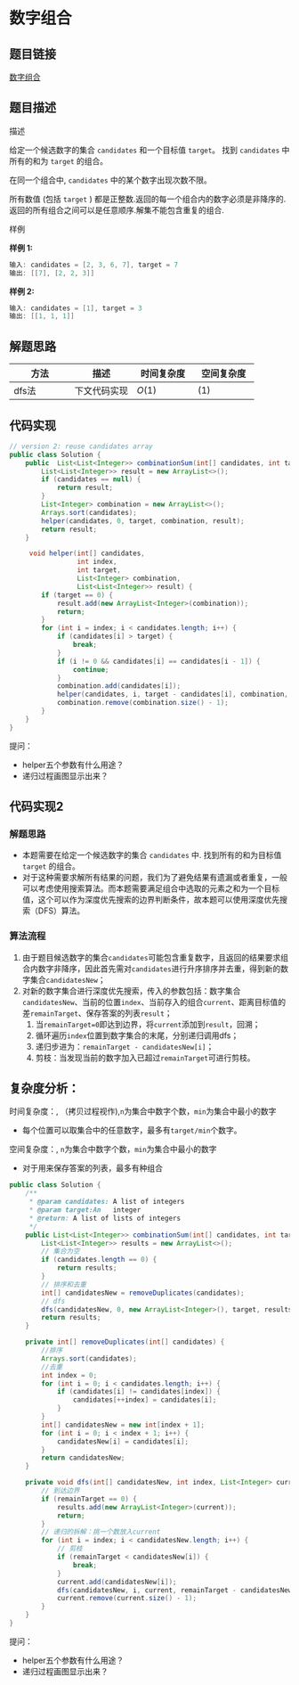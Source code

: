 #  数字组合

## 题目链接

[数字组合](https://www.lintcode.com/problem/135/)

## 题目描述

描述

给定一个候选数字的集合 `candidates` 和一个目标值 `target`。 找到 `candidates` 中所有的和为 `target` 的组合。

在同一个组合中, `candidates` 中的某个数字出现次数不限。

所有数值 (包括 `target` ) 都是正整数.返回的每一个组合内的数字必须是非降序的.返回的所有组合之间可以是任意顺序.解集不能包含重复的组合.

样例

**样例 1:**

```java
输入: candidates = [2, 3, 6, 7], target = 7
输出: [[7], [2, 2, 3]]
```

**样例 2:**

```java
输入: candidates = [1], target = 3
输出: [[1, 1, 1]]
```

## 解题思路

| <div style="width:70pt">方法</div> | 描述         | <div style="width:70pt">时间复杂度</div> | <div style="width:70pt">空间复杂度</div> |
| ---------------------------------- | ------------ | ---------------------------------------- | ---------------------------------------- |
| dfs法                              | 下文代码实现 | $O(1)$                                   | $(1)$                                    |



## 代码实现

```java
// version 2: reuse candidates array
public class Solution {
    public  List<List<Integer>> combinationSum(int[] candidates, int target) {
        List<List<Integer>> result = new ArrayList<>();
        if (candidates == null) {
            return result;
        }
        List<Integer> combination = new ArrayList<>();
        Arrays.sort(candidates);
        helper(candidates, 0, target, combination, result);
        return result;
    }

     void helper(int[] candidates,
                 int index,
                 int target,
                 List<Integer> combination,
                 List<List<Integer>> result) {
        if (target == 0) {
            result.add(new ArrayList<Integer>(combination));
            return;
        }
        for (int i = index; i < candidates.length; i++) {
            if (candidates[i] > target) {
                break;
            }
            if (i != 0 && candidates[i] == candidates[i - 1]) {
                continue;
            }
            combination.add(candidates[i]);
            helper(candidates, i, target - candidates[i], combination, result);
            combination.remove(combination.size() - 1);
        }
    }
}
```

提问：

- helper五个参数有什么用途？
- 递归过程画图显示出来？



## 代码实现2

### 解题思路

- 本题需要在给定一个候选数字的集合 `candidates` 中. 找到所有的和为目标值 `target` 的组合。
- 对于这种需要求解所有结果的问题，我们为了避免结果有遗漏或者重复，一般可以考虑使用搜索算法。而本题需要满足组合中选取的元素之和为一个目标值，这个可以作为深度优先搜索的边界判断条件，故本题可以使用深度优先搜索（DFS）算法。

### 算法流程

1. 由于题目候选数字的集合`candidates`可能包含重复数字，且返回的结果要求组合内数字非降序，因此首先需对`candidates`进行升序排序并去重，得到新的数字集合`candidatesNew`；
2. 对新的数字集合进行深度优先搜索，传入的参数包括：数字集合`candidatesNew`、当前的位置`index`、当前存入的组合`current`、距离目标值的差`remainTarget`、保存答案的列表`result`；
   1. 当`remainTarget=0`即达到边界，将`current`添加到`result`，回溯；
   2. 循环遍历`index`位置到数字集合的末尾，分别递归调用dfs；
   3. 递归步进为：`remainTarget - candidatesNew[i]`；
   4. 剪枝：当发现当前的数字加入已超过`remainTarget`可进行剪枝。

## 复杂度分析：

时间复杂度：, （拷贝过程视作),`n`为集合中数字个数，`min`为集合中最小的数字

- 每个位置可以取集合中的任意数字，最多有`target/min`个数字。

空间复杂度：, `n`为集合中数字个数，`min`为集合中最小的数字

- 对于用来保存答案的列表，最多有种组合

```java
public class Solution {
    /**
     * @param candidates: A list of integers
     * @param target:An   integer
     * @return: A list of lists of integers
     */
    public List<List<Integer>> combinationSum(int[] candidates, int target) {
        List<List<Integer>> results = new ArrayList<>();
        // 集合为空
        if (candidates.length == 0) {
            return results;
        }
        // 排序和去重
        int[] candidatesNew = removeDuplicates(candidates);
        // dfs
        dfs(candidatesNew, 0, new ArrayList<Integer>(), target, results);
        return results;
    }

    private int[] removeDuplicates(int[] candidates) {
        //排序
        Arrays.sort(candidates);
        //去重
        int index = 0;
        for (int i = 0; i < candidates.length; i++) {
            if (candidates[i] != candidates[index]) {
                candidates[++index] = candidates[i];
            }
        }
        int[] candidatesNew = new int[index + 1];
        for (int i = 0; i < index + 1; i++) {
            candidatesNew[i] = candidates[i];
        }
        return candidatesNew;
    }

    private void dfs(int[] candidatesNew, int index, List<Integer> current, int remainTarget, List<List<Integer>> results) {
        // 到达边界
        if (remainTarget == 0) {
            results.add(new ArrayList<Integer>(current));
            return;
        }
        // 递归的拆解：挑一个数放入current
        for (int i = index; i < candidatesNew.length; i++) {
            // 剪枝
            if (remainTarget < candidatesNew[i]) {
                break;
            }
            current.add(candidatesNew[i]);
            dfs(candidatesNew, i, current, remainTarget - candidatesNew[i], results);
            current.remove(current.size() - 1);
        }
    }
}
```

提问：

- helper五个参数有什么用途？
- 递归过程画图显示出来？